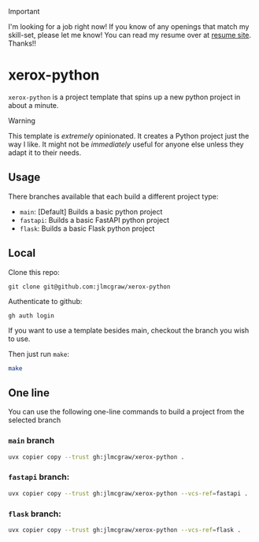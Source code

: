 > [!IMPORTANT]
> I'm looking for a job right now! If you know of any openings that match my skill-set,
> please let me know! You can read my resume over at [resume site](https://cv.dusktreader.dev). Thanks!!

# xerox-python

[//]: # (Add an asciicast)

`xerox-python` is a project template that spins up a new python project in about a minute.

> [!WARNING]
> This template is _extremely_ opinionated. It creates a Python project just the way I like.
> It might not be _immediately_ useful for anyone else unless they adapt it to their needs.


## Usage

There branches available that each build a different project type:

- `main`: [Default] Builds a basic python project
- `fastapi`: Builds a basic FastAPI python project
- `flask`: Builds a basic Flask python project


## Local

Clone this repo:

```
git clone git@github.com:jlmcgraw/xerox-python
```

Authenticate to github:
```commandline
gh auth login
```

If you want to use a template besides main, checkout the branch you wish to use.

Then just run `make`:

```bash
make
```


## One line

You can use the following one-line commands to build a project from the selected branch


### `main` branch

```bash
uvx copier copy --trust gh:jlmcgraw/xerox-python .
```


### `fastapi` branch:

```bash
uvx copier copy --trust gh:jlmcgraw/xerox-python --vcs-ref=fastapi .
```


### `flask` branch:

```bash
uvx copier copy --trust gh:jlmcgraw/xerox-python --vcs-ref=flask .
```

